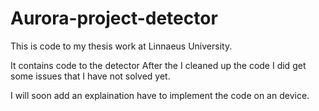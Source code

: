 # Aurora-project-detector
This is code to my thesis work at Linnaeus University.

It contains code to the detector
After the I cleaned up the code I did get some issues that I have not solved yet.

I will soon add an explaination have to implement the code on an device.
